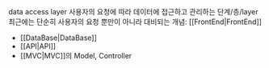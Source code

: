 data access layer
사용자의 요청에 따라 데이터에 접근하고 관리하는 단계/층/layer
최근에는 단순히 사용자의 요청 뿐만이 아니라
대비되는 개념:  [[FrontEnd|FrontEnd]]
- [[DataBase|DataBase]]
- [[API|API]]
- [[MVC|MVC]]의 Model, Controller